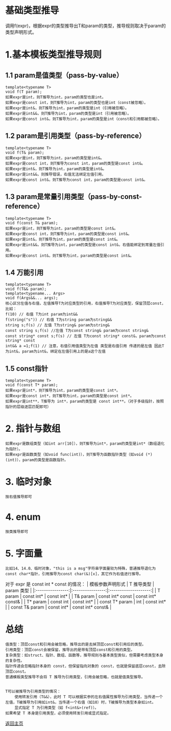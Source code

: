 # 基础类型推导

调用f(expr)，根据expr的类型推导出T和param的类型，推导规则取决于param的类型声明形式。
# 1.基本模板类型推导规则
## 1.1 param是值类型（pass-by-value）
    template<typename T>
    void f(T param);
    如果expr是int，则T推导为int，param的类型也是int。
    如果expr是const int，则T推导为int，param的类型也是int（const被忽略）。
    如果expr是int&，则T推导为int，param的类型是int（引用被忽略）。
    如果expr是int&&，则T推导为int，param的类型是int（引用被忽略）。
    如果expr是const int&，则T推导为int，param的类型是int（const和引用都被忽略）。
## 1.2 param是引用类型（pass-by-reference）
    template<typename T>
    void f(T& param);
    如果expr是int，则T推导为int，param的类型是int&。
    如果expr是const int，则T推导为const int，param的类型是const int&。
    如果expr是int&，则T推导为int，param的类型是int&。
    如果expr是int&&，则推导错误，右值无法绑定左值引用。
    如果expr是const int&，则T推导为const int，param的类型是const int&。
## 1.3 param是常量引用类型（pass-by-const-reference）
    template<typename T>
    void f(const T& param);
    如果expr是int，则T推导为int，param的类型是const int&。
    如果expr是const int，则T推导为int，param的类型是const int&。
    如果expr是int&，则T推导为int，param的类型是const int&。
    如果expr是int&&，则T推导为int，param的类型是const int&，右值能绑定到常量左值引用。
    如果expr是const int&，则T推导为int，param的类型是const int&。
## 1.4 万能引用
    template<typename T>
    void f(T&& param);
    template<typename... Args>
    void f(Args&&... args);
    核心区分左值与右值，左值推导T为对应类型的引用，右值推导T为对应类型，保留顶层const，比如：
    f(10) // 右值 T为int param为int&&
    f(string("s")) // 右值 T为string param为string&&
    string s;f(s) // 左值 T为string& param为string&
    const string s;f(s) //左值 T为const string& param为const string&
    const string* const s;f(s) // 左值 T为const string* const&，param为const string* const
    int&& a =1;f(1) // 注意，右值引用值类型为左值 类型是右值引用 传递的是左值 因此T为int&，param为int&，绑定在左值引用上的是a这个左值
## 1.5 const指针
    template<typename T>
    void f(const T* param);
    如果expr是int*，则T推导为int，param的类型是const int*。
    如果expr是const int*，则T推导为int，param的类型是const int*。
    如果expr是int**，T推导为 int*，param的类型是 const int**。（对于多级指针，按照指针的层级逐层匹配即可）


# 2. 指针与数组
    如果expr是数组类型（如int arr[10]），则T推导为int*，param的类型是int*（数组退化为指针）。
    如果expr是函数类型（如void func(int)），则T推导为函数指针类型（如void (*)(int)），param的类型是函数指针。

# 3. 临时对象
    按右值推导即可
# 4. enum
    按类推导即可
# 5. 字面量
    比如14、14.0、临时对象，"this is a msg"字符串字面量较为特殊，普通推导退化为const char*指针，引用推导为const char(&)[x]，其它作为右值进行推导。
    

对于 expr 是 const int * const 的情况：
| 模板参数声明形式 | T 推导类型       | param 类型           |
|:----------------:|:----------------:|:--------------------:|
| T param          | const int*       | const int*           |
| T& param         | const int* const | const int* const&    |
| T* param         | const int        | const int*           |
| const T* param   | int              | const int*           |
| const T& param   | const int*       | const int* const&    |
  


# 总结
    值类型：顶层const和引用会被忽略，推导出的是去掉顶层const和引用后的类型。
    引用类型：顶层const会被保留，推导出的是带有顶层const和引用的类型。
    复杂类型：如struct、指针、数组、函数等，推导规则与基本类型类似，但需要考虑类型本身的复杂性。
    指针传递会忽略指针本身的 const，但保留指向对象的 const，也就是保留底层const，去除顶层const。
    普通模板类型推导不会将 T 推导为引用类型，引用会被忽略，也就是值类型推导。


    T可以被推导为引用类型的情况：
        使用转发引用（T&&），此时 T 可以根据实参的左右值属性推导为引用类型，当传递一个左值，T被推导为引用如int&，当传递一个右值（如10）时，T被推导为类型本身如int。
        显式指定 T 为引用类型（如 f<int&>(ref)）。
    如果希望 T 本身是引用类型，必须使用转发引用或显式指定。


[返回主页](../../README.md)
